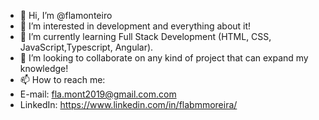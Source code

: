 - 👋 Hi, I’m @flamonteiro
- 👀 I’m interested in development and everything about it!
- 🌱 I’m currently learning Full Stack Development (HTML, CSS, JavaScript,Typescript, Angular).
- 💞️ I’m looking to collaborate on any kind of project that can expand my knowledge!
- 📫 How to reach me:
- E-mail: fla.mont2019@gmail.com.com
- LinkedIn: https://www.linkedin.com/in/flabmmoreira/

<!---
flamonteiro/flamonteiro is a ✨ special ✨ repository because its `README.md` (this file) appears on your GitHub profile.
You can click the Preview link to take a look at your changes.
--->

